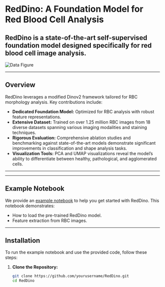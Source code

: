 # RedDino: A Foundation Model for Red Blood Cell Analysis

**RedDino** is a state-of-the-art self-supervised foundation model designed specifically for red blood cell image analysis.
---


![Data Figure](media/data.png)


---

## Overview

RedDino leverages a modified Dinov2 framework tailored for RBC morphology analysis. Key contributions include:

- **Dedicated Foundation Model:** Optimized for RBC analysis with robust feature representations.
- **Extensive Dataset:** Trained on over 1.25 million RBC images from 18 diverse datasets spanning various imaging modalities and staining techniques.
- **Rigorous Evaluation:** Comprehensive ablation studies and benchmarking against state-of-the-art models demonstrate significant improvements in classification and shape analysis tasks.
- **Visualization Tools:** PCA and UMAP visualizations reveal the model’s ability to differentiate between healthy, pathological, and agglomerated cells.

---

---

## Example Notebook

We provide an [example notebook](usage_example.ipynb) to help you get started with RedDino. This notebook demonstrates:

- How to load the pre-trained RedDino model.
- Feature extraction from RBC images.


---

## Installation

To run the example notebook and use the provided code, follow these steps:

1. **Clone the Repository:**

   ```bash
   git clone https://github.com/yourusername/RedDino.git
   cd RedDino
